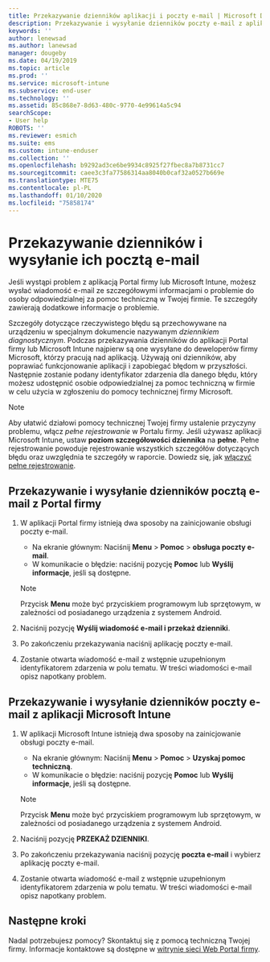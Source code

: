 ```yaml
---
title: Przekazywanie dzienników aplikacji i poczty e-mail | Microsoft Docs
description: Przekazywanie i wysyłanie dzienników poczty e-mail z aplikacji usługi Intune
keywords: ''
author: lenewsad
ms.author: lanewsad
manager: dougeby
ms.date: 04/19/2019
ms.topic: article
ms.prod: ''
ms.service: microsoft-intune
ms.subservice: end-user
ms.technology: ''
ms.assetid: 85c868e7-8d63-480c-9770-4e99614a5c94
searchScope:
- User help
ROBOTS: ''
ms.reviewer: esmich
ms.suite: ems
ms.custom: intune-enduser
ms.collection: ''
ms.openlocfilehash: b9292ad3ce6be9934c8925f27fbec8a7b8731cc7
ms.sourcegitcommit: caee3c3fa77586314aa8040b0caf32a0527b669e
ms.translationtype: MTE75
ms.contentlocale: pl-PL
ms.lasthandoff: 01/10/2020
ms.locfileid: "75858174"
---
```

# <a name="upload-and-email-logs"></a>Przekazywanie dzienników i wysyłanie ich pocztą e-mail  

Jeśli wystąpi problem z aplikacją Portal firmy lub Microsoft Intune, możesz wysłać wiadomość e-mail ze szczegółowymi informacjami o problemie do osoby odpowiedzialnej za pomoc techniczną w Twojej firmie. Te szczegóły zawierają dodatkowe informacje o problemie.  

Szczegóły dotyczące rzeczywistego błędu są przechowywane na urządzeniu w specjalnym dokumencie nazywanym _dziennikiem diagnostycznym_. Podczas przekazywania dzienników do aplikacji Portal firmy lub Microsoft Intune najpierw są one wysyłane do deweloperów firmy Microsoft, którzy pracują nad aplikacją. Używają oni dzienników, aby poprawiać funkcjonowanie aplikacji i zapobiegać błędom w przyszłości. Następnie zostanie podany identyfikator zdarzenia dla danego błędu, który możesz udostępnić osobie odpowiedzialnej za pomoc techniczną w firmie w celu użycia w zgłoszeniu do pomocy technicznej firmy Microsoft.  

> [!Note]
> Aby ułatwić działowi pomocy technicznej Twojej firmy ustalenie przyczyny problemu, włącz _pełne rejestrowanie_ w Portalu firmy. Jeśli używasz aplikacji Microsoft Intune, ustaw **poziom szczegółowości dziennika** na **pełne**. Pełne rejestrowanie powoduje rejestrowanie wszystkich szczegółów dotyczących błędu oraz uwzględnia te szczegóły w raporcie. Dowiedz się, jak [włączyć pełne rejestrowanie](use-verbose-logging-to-help-your-it-administrator-fix-device-issues-android.md).  

## <a name="upload-and-email-logs-from-company-portal"></a>Przekazywanie i wysyłanie dzienników pocztą e-mail z Portal firmy  

1. W aplikacji Portal firmy istnieją dwa sposoby na zainicjowanie obsługi poczty e-mail.
    * Na ekranie głównym: Naciśnij **Menu** > **Pomoc** > **obsługa poczty e-mail**.  
    * W komunikacie o błędzie: naciśnij pozycję **Pomoc** lub **Wyślij informacje**, jeśli są dostępne.  

    > [!NOTE]
    > Przycisk **Menu** może być przyciskiem programowym lub sprzętowym, w zależności od posiadanego urządzenia z systemem Android.  

3. Naciśnij pozycję **Wyślij wiadomość e-mail i przekaż dzienniki**.  
4. Po zakończeniu przekazywania naciśnij aplikację poczty e-mail. 
5. Zostanie otwarta wiadomość e-mail z wstępnie uzupełnionym identyfikatorem zdarzenia w polu tematu. W treści wiadomości e-mail opisz napotkany problem.    


## <a name="upload-and-email-logs-from-microsoft-intune-app"></a>Przekazywanie i wysyłanie dzienników poczty e-mail z aplikacji Microsoft Intune   

1. W aplikacji Microsoft Intune istnieją dwa sposoby na zainicjowanie obsługi poczty e-mail.  
    * Na ekranie głównym: Naciśnij **Menu** > **Pomoc** > **Uzyskaj pomoc techniczną**.  
    * W komunikacie o błędzie: naciśnij pozycję **Pomoc** lub **Wyślij informacje**, jeśli są dostępne.  

    > [!NOTE]
    > Przycisk **Menu** może być przyciskiem programowym lub sprzętowym, w zależności od posiadanego urządzenia z systemem Android.

3. Naciśnij pozycję **PRZEKAŻ DZIENNIKI**.  
4. Po zakończeniu przekazywania naciśnij pozycję **poczta e-mail** i wybierz aplikację poczty e-mail.  
5. Zostanie otwarta wiadomość e-mail z wstępnie uzupełnionym identyfikatorem zdarzenia w polu tematu. W treści wiadomości e-mail opisz napotkany problem.  

## <a name="next-steps"></a>Następne kroki  

Nadal potrzebujesz pomocy? Skontaktuj się z pomocą techniczną Twojej firmy. Informacje kontaktowe są dostępne w [witrynie sieci Web Portal firmy](https://go.microsoft.com/fwlink/?linkid=2010980).

